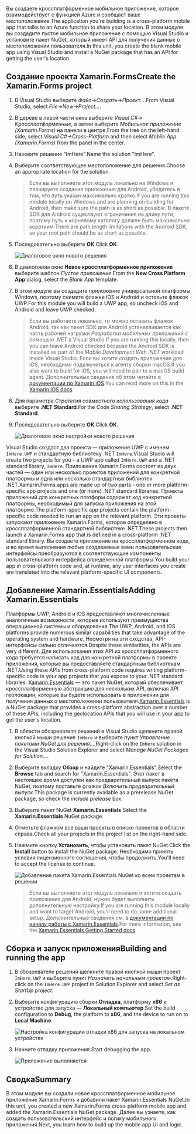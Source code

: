 <span data-ttu-id="b1fb3-101">Вы создаете кроссплатформенное мобильное приложение, которое взаимодействует с функцией Azure и сообщает ваше местоположение.</span><span class="sxs-lookup"><span data-stu-id="b1fb3-101">The application you're building is a cross-platform mobile app that talks to an Azure function to share your location.</span></span> <span data-ttu-id="b1fb3-102">В этом модуле вы создадите пустое мобильное приложение с помощью Visual Studio и установите пакет NuGet, который имеет API для получения данных о местоположении пользователя.</span><span class="sxs-lookup"><span data-stu-id="b1fb3-102">In this unit, you create the blank mobile app using Visual Studio and install a NuGet package that has an API for getting the user's location.</span></span>

## <a name="create-the-xamarinforms-project"></a><span data-ttu-id="b1fb3-103">Создание проекта Xamarin.Forms</span><span class="sxs-lookup"><span data-stu-id="b1fb3-103">Create the Xamarin.Forms project</span></span>

1. <span data-ttu-id="b1fb3-104">В Visual Studio выберите *Файл->Создать->Проект...*.</span><span class="sxs-lookup"><span data-stu-id="b1fb3-104">From Visual Studio, select *File->New->Project...*.</span></span>

2. <span data-ttu-id="b1fb3-105">В дереве в левой части окна выберите *Visual C#-> Кроссплатформенные*, а затем выберите *Мобильное приложение (Xamarin.Forms)* на панели в центре.</span><span class="sxs-lookup"><span data-stu-id="b1fb3-105">From the tree on the left-hand side, select *Visual C#->Cross-Platform* and then select *Mobile App (Xamarin.Forms)* from the panel in the center.</span></span>

3. <span data-ttu-id="b1fb3-106">Назовите решение "ImHere".</span><span class="sxs-lookup"><span data-stu-id="b1fb3-106">Name the solution "ImHere".</span></span>

4. <span data-ttu-id="b1fb3-107">Выберите соответствующее местоположение для решения.</span><span class="sxs-lookup"><span data-stu-id="b1fb3-107">Choose an appropriate location for the solution.</span></span>

    > <span data-ttu-id="b1fb3-108">Если вы выполняете этот модуль локально на Windows и планируете создание приложения для Android, убедитесь в том, что путь указан максимально кратко.</span><span class="sxs-lookup"><span data-stu-id="b1fb3-108">If you are running this module locally on Windows and are planning on building for Android, then make sure the path is as short as possible.</span></span> <span data-ttu-id="b1fb3-109">В пакете SDK для Android существуют ограничения на длину пути, поэтому путь к корневому каталогу должен быть максимально коротким.</span><span class="sxs-lookup"><span data-stu-id="b1fb3-109">There are path length limitations with the Android SDK, so your root path should be as short as possible.</span></span>

5. <span data-ttu-id="b1fb3-110">Последовательно выберите **ОК**.</span><span class="sxs-lookup"><span data-stu-id="b1fb3-110">Click **OK**.</span></span>

    ![Диалоговое окно нового решения](../media-drafts/2-new-solution-dialog.png)

6. <span data-ttu-id="b1fb3-112">В диалоговом окне **Новое кроссплатформенное приложение** выберите шаблон *Пустое приложение*.</span><span class="sxs-lookup"><span data-stu-id="b1fb3-112">From the **New Cross Platform App** dialog, select the *Blank App* template.</span></span>

7. <span data-ttu-id="b1fb3-113">В этом модуле вы создадите приложение универсальной платформы Windows, поэтому снимите флажки iOS и Android и оставьте флажок UWP.</span><span class="sxs-lookup"><span data-stu-id="b1fb3-113">For this module you will build a UWP app, so uncheck iOS and Android and leave UWP checked.</span></span>

    > <span data-ttu-id="b1fb3-114">Если вы работаете локально, то можно оставить флажок Android, так как пакет SDK для Android устанавливается как часть рабочей нагрузки *Разработка мобильных приложений с помощью .NET* в Visual Studio.</span><span class="sxs-lookup"><span data-stu-id="b1fb3-114">If you are running this locally, then you can leave Android checked because the Android SDK is installed as part of the *Mobile Development With .NET* workload inside Visual Studio.</span></span> <span data-ttu-id="b1fb3-115">Если вы хотите создать приложение для iOS, необходимо подключиться к агенту сборки macOS.</span><span class="sxs-lookup"><span data-stu-id="b1fb3-115">If you also want to build for iOS, you will need to pair to a macOS build agent.</span></span> <span data-ttu-id="b1fb3-116">Дополнительные сведения об этом читайте в [документации по Xamarin iOS](https://docs.microsoft.com/xamarin/ios/get-started/installation/windows/connecting-to-mac/).</span><span class="sxs-lookup"><span data-stu-id="b1fb3-116">You can read more on this in the [Xamarin iOS docs](https://docs.microsoft.com/xamarin/ios/get-started/installation/windows/connecting-to-mac/).</span></span>

8. <span data-ttu-id="b1fb3-117">Для параметра *Стратегия совместного использования кода* выберите **.NET Standard**.</span><span class="sxs-lookup"><span data-stu-id="b1fb3-117">For the *Code Sharing Strategy*, select **.NET Standard**.</span></span>

9. <span data-ttu-id="b1fb3-118">Последовательно выберите **ОК**.</span><span class="sxs-lookup"><span data-stu-id="b1fb3-118">Click **OK**.</span></span>

    ![Диалоговое окно настройки нового решения](../media-drafts/2-configure-solution-dialog.png)

<span data-ttu-id="b1fb3-120">Visual Studio создаст два проекта — приложение UWP с именем `ImHere.UWP` и стандартную библиотеку .NET `ImHere`.</span><span class="sxs-lookup"><span data-stu-id="b1fb3-120">Visual Studio will create two projects for you - a UWP app called `ImHere.UWP` and a .NET standard library, `ImHere`.</span></span> <span data-ttu-id="b1fb3-121">Приложения Xamarin.Forms состоят из двух частей — один или несколько проектов приложений для конкретной платформы и одна или несколько стандартных библиотек .NET.</span><span class="sxs-lookup"><span data-stu-id="b1fb3-121">Xamarin.Forms apps are made up of two parts - one or more platform-specific app projects and one (or more) .NET standard libraries.</span></span> <span data-ttu-id="b1fb3-122">Проекты приложений для конкретных платформ содержат код конкретной платформы, необходимый для запуска приложения на этой платформе.</span><span class="sxs-lookup"><span data-stu-id="b1fb3-122">The platform-specific app projects contain the platform-specific code needed to run an app on the relevant platform.</span></span> <span data-ttu-id="b1fb3-123">Эти проекты запускают приложение Xamarin.Forms, которое определено в кроссплатформенной стандартной библиотеке .NET.</span><span class="sxs-lookup"><span data-stu-id="b1fb3-123">These projects then launch a Xamarin.Forms app that is defined in a cross-platform .NET standard library.</span></span> <span data-ttu-id="b1fb3-124">Вы создаете приложение на кроссплатформенном коде, и во время выполнения любые создаваемые вами пользовательские интерфейсы преобразуются в соответствующие компоненты пользовательского интерфейса определенной платформы.</span><span class="sxs-lookup"><span data-stu-id="b1fb3-124">You build your app in cross-platform code and, at runtime, any user interfaces you create are translated into the relevant platform-specific UI components.</span></span>

## <a name="adding-xamarinessentials"></a><span data-ttu-id="b1fb3-125">Добавление Xamarin.Essentials</span><span class="sxs-lookup"><span data-stu-id="b1fb3-125">Adding Xamarin.Essentials</span></span>

<span data-ttu-id="b1fb3-126">Платформы UWP, Android и iOS предоставляют многочисленные аналогичные возможности, которые используют преимущества операционной системы и оборудования.</span><span class="sxs-lookup"><span data-stu-id="b1fb3-126">The UWP, Android, and iOS platforms provide numerous similar capabilities that take advantage of the operating system and hardware.</span></span> <span data-ttu-id="b1fb3-127">Несмотря на эти сходства, API-интерфейсы сильно отличаются.</span><span class="sxs-lookup"><span data-stu-id="b1fb3-127">Despite these similarities, the APIs are very different.</span></span> <span data-ttu-id="b1fb3-128">Для использования этих API из кроссплатформенного кода требуется написать код для конкретной платформы в проекте приложения, которые вы предоставляете стандартным библиотекам .NET.</span><span class="sxs-lookup"><span data-stu-id="b1fb3-128">Using these APIs from cross-platform code requires writing platform-specific code in your app projects that you expose to your .NET standard libraries.</span></span> <span data-ttu-id="b1fb3-129">[Xamarin.Essentials](https://docs.microsoft.com/xamarin/essentials/) — это пакет NuGet, который обеспечивает кроссплатформенную абстракцию для нескольких API, включая API геолокации, которые вы будете использовать в приложении для получения данных о местоположении пользователя.</span><span class="sxs-lookup"><span data-stu-id="b1fb3-129">[Xamarin.Essentials](https://docs.microsoft.com/xamarin/essentials/) is a NuGet package that provides a cross-platform abstraction over a number of these APIs, including the geolocation APIs that you will use in your app to get the user's location.</span></span>

1. <span data-ttu-id="b1fb3-130">В области обозревателя решений в Visual Studio щелкните правой кнопкой мыши решение `ImHere` и выберите пункт *Управление пакетами NuGet для решения...*.</span><span class="sxs-lookup"><span data-stu-id="b1fb3-130">Right-click on the `ImHere` solution in the Visual Studio Solution Explorer and select *Manage NuGet Packages for Solution...*.</span></span>

2. <span data-ttu-id="b1fb3-131">Выберите вкладку **Обзор** и найдите "Xamarin.Essentials".</span><span class="sxs-lookup"><span data-stu-id="b1fb3-131">Select the **Browse** tab and search for "Xamarin.Essentials".</span></span> <span data-ttu-id="b1fb3-132">Этот пакет в настоящее время доступен как предварительный выпуск пакета NuGet, поэтому поставьте флажок *Включить предварительный выпуск*.</span><span class="sxs-lookup"><span data-stu-id="b1fb3-132">This package is currently available as a prerelease NuGet package, so check the *include prelease* box.</span></span>

3. <span data-ttu-id="b1fb3-133">Выберите пакет NuGet **Xamarin.Essentials**.</span><span class="sxs-lookup"><span data-stu-id="b1fb3-133">Select the **Xamarin.Essentials** NuGet package.</span></span>

4. <span data-ttu-id="b1fb3-134">Отметьте флажком все ваши проекты в списке проектов в области справа.</span><span class="sxs-lookup"><span data-stu-id="b1fb3-134">Check all your projects in the project list on the right-hand side.</span></span>

5. <span data-ttu-id="b1fb3-135">Нажмите кнопку **Установить**, чтобы установить пакет NuGet.</span><span class="sxs-lookup"><span data-stu-id="b1fb3-135">Click the **Install** button to install the NuGet package.</span></span> <span data-ttu-id="b1fb3-136">Необходимо принять условия лицензионного соглашения, чтобы продолжить.</span><span class="sxs-lookup"><span data-stu-id="b1fb3-136">You'll need to accept the license to continue.</span></span>

    ![Добавление пакета Xamarin.Essentials NuGet ко всем проектам в решении](../media-drafts/2-add-essentials-nuget.png)

    > <span data-ttu-id="b1fb3-138">Если вы выполняете этот модуль локально и хотите создать приложение для Android, нужно будет выполнить дополнительную настройку.</span><span class="sxs-lookup"><span data-stu-id="b1fb3-138">If you are running this module locally and want to target Android, you'll need to do some additional setup.</span></span> <span data-ttu-id="b1fb3-139">Дополнительные сведения см. в [документации по началу работы с Xamarin.Essentials](https://docs.microsoft.com/xamarin/essentials/get-started?context=xamarin%2Fios&tabs=windows%2Candroid).</span><span class="sxs-lookup"><span data-stu-id="b1fb3-139">For more information, see the [Xamarin.Essentials Getting Started docs](https://docs.microsoft.com/xamarin/essentials/get-started?context=xamarin%2Fios&tabs=windows%2Candroid).</span></span>

## <a name="building-and-running-the-app"></a><span data-ttu-id="b1fb3-140">Сборка и запуск приложения</span><span class="sxs-lookup"><span data-stu-id="b1fb3-140">Building and running the app</span></span>

1. <span data-ttu-id="b1fb3-141">В обозревателе решений щелкните правой кнопкой мыши проект `ImHere.UWP` и выберите пункт *Назначить начальным проектом*.</span><span class="sxs-lookup"><span data-stu-id="b1fb3-141">Right-click on the `ImHere.UWP` project in Solution Explorer and select *Set as StartUp project*.</span></span>

2. <span data-ttu-id="b1fb3-142">Выберите конфигурацию сборки **Отладка**, платформу **x86** и устройство для запуска — **Локальный компьютер**.</span><span class="sxs-lookup"><span data-stu-id="b1fb3-142">Set the build configuration to **Debug**, the platform to **x86**, and the device to run on to **Local Machine**.</span></span>

    ![Настройка конфигурации отладки x86 для запуска на локальном устройстве](../media-drafts/2-debug-configuration.png)

3. <span data-ttu-id="b1fb3-144">Начните отладку приложения.</span><span class="sxs-lookup"><span data-stu-id="b1fb3-144">Start debugging the app.</span></span>

    ![Приложение выполняется](../media-drafts/2-debuging-app.png)

## <a name="summary"></a><span data-ttu-id="b1fb3-146">Сводка</span><span class="sxs-lookup"><span data-stu-id="b1fb3-146">Summary</span></span>

<span data-ttu-id="b1fb3-147">В этом модуле вы создали новое кроссплатформенное мобильное приложение Xamarin.Forms и добавили пакет Xamarin.Essentials NuGet.</span><span class="sxs-lookup"><span data-stu-id="b1fb3-147">In this unit, you created a new Xamarin.Forms cross-platform mobile app and added the Xamarin.Essentials NuGet package.</span></span> <span data-ttu-id="b1fb3-148">Далее вы узнаете, как создать пользовательский интерфейс и логику мобильного приложения.</span><span class="sxs-lookup"><span data-stu-id="b1fb3-148">Next, you learn how to build up the mobile app UI and logic.</span></span>